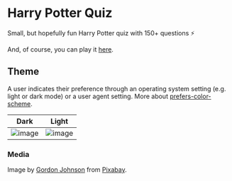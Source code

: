 # Harry Potter Quiz
Small, but hopefully fun Harry Potter quiz with 150+ questions ⚡

And, of course, you can play it [here](https://irfandaily.neocities.org/harry-potter-quiz).

## Theme
A user indicates their preference through an operating system setting (e.g. light or dark mode) or a user agent setting. More about [prefers-color-scheme](https://developer.mozilla.org/en-US/docs/Web/CSS/@media/prefers-color-scheme).

Dark             |  Light
:-------------------------:|:-------------------------:
![image](https://github.com/irfankurtagic/harry-potter-quiz/assets/72319855/e612d501-d366-4f74-b26a-c0d8afdd687c)  |  ![image](https://github.com/irfankurtagic/harry-potter-quiz/assets/72319855/565ed712-f8d0-4229-abe3-52337b63fab8)


### Media
Image by <a href="https://pixabay.com/users/gdj-1086657">Gordon Johnson</a> from <a href="https://pixabay.com">Pixabay</a>.

